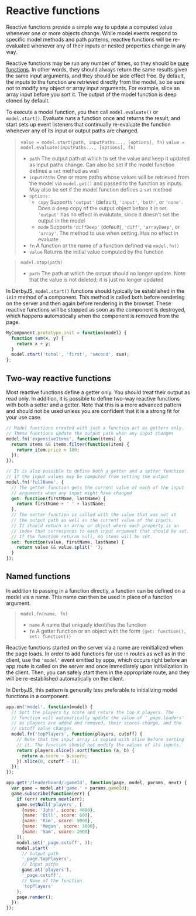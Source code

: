 # Reactive functions

Reactive functions provide a simple way to update a computed value whenever one or more objects change. While model events respond to specific model methods and path patterns, reactive functions will be re-evaluated whenever any of their inputs or nested properties change in any way.

Reactive functions may be run any number of times, so they should be [pure functions](http://en.wikipedia.org/wiki/Pure_function). In other words, they should always return the same results given the same input arguments, and they should be side effect free. By default, the inputs to the function are retrieved directly from the model, so be sure not to modify any object or array input arguments. For example, slice an array input before you sort it. The output of the model function is deep cloned by default.

To execute a model function, you then call `model.evaluate()` or `model.start()`. Evaluate runs a function once and returns the result, and start sets up event listeners that continually re-evaluate the function whenever any of its input or output paths are changed.

> `value = model.start(path, inputPaths..., [options], fn)`
> `value = model.evaluate(inputPaths..., [options], fn)`
> * `path` The output path at which to set the value and keep it updated as input paths change. Can also be set if the model function defines a `set` method as well
> * `inputPaths` One or more paths whose values will be retrieved from the model via `model.get()` and passed to the function as inputs. May also be set if the model function defines a `set` method
> * `options:`
>   * `copy` Supports `'output'` (default), `'input'`, `'both'`, or `'none'`. Does a deep copy of the output object before it is set. `'output'` has no effect in evalutate, since it doesn't set the output in the model
>   * `mode` Supports `'diffDeep'` (default), `'diff'`, `'arrayDeep'`, or `'array'`. The method to use when setting. Has no effect in evaluate
> * `fn`  A function or the name of a function defined via `model.fn()`
> * `value` Returns the initial value computed by the function

> `model.stop(path)`
> * `path` The path at which the output should no longer update. Note that the value is not deleted; it is just no longer updated

In DerbyJS, `model.start()` functions should typically be established in the `init` method of a component. This method is called both before rendering on the server and then again before rendering in the browser. These reactive functions will be stopped as soon as the component is destroyed, which happens automatically when the component is removed from the page.

```js
MyComponent.prototype.init = function(model) {
  function sum(x, y) {
    return x + y;
  }
  model.start('total', 'first', 'second', sum);
};
```

## Two-way reactive functions

Most reactive functions define a getter only. You should treat their output as read only. In addition, it is possible to define two-way reactive functions with both a setter and a getter. Note that this is a more advanced pattern and should not be used unless you are confident that it is a strong fit for your use case.

```js
// Model functions created with just a function act as getters only.
// These functions update the output path when any input changes
model.fn('expensiveItems', function(items) {
  return items && items.filter(function(item) {
    return item.price > 100;
  });
});

// It is also possible to define both a getter and a setter function
// if the input values may be computed from setting the output
model.fn('fullName', {
  // The getter function gets the current value of each of the input
  // arguments when any input might have changed
  get: function(firstName, lastName) {
    return firstName + ' ' + lastName;
  },
  // The setter function is called with the value that was set at
  // the output path as well as the current value of the inputs.
  // It should return an array or object where each property is an
  // index that corresponds to each input argument that should be set.
  // If the function returns null, no items will be set.
  set: function(value, firstName, lastName) {
    return value && value.split(' ');
  }
});
```

## Named functions

In addition to passing in a function directly, a function can be defined on a model via a name. This name can then be used in place of a function argument.

> `model.fn(name, fn)`
> * `name` A name that uniquely identifies the function
> * `fn` A getter function or an object with the form `{get: function(), set: function()}`

Reactive functions started on the server via a name are reinitialized when the page loads. In order to add functions for use in routes as well as in the client, use the `'model'` event emitted by apps, which occurs right before an app route is called on the server and once immediately upon initialization in the client. Then, you can safely start them in the appropriate route, and they will be re-established automatically on the client.

In DerbyJS, this pattern is generally less preferable to initializing model functions in a component.

```js
app.on('model', function(model) {
  // Sort the players by score and return the top X players. The
  // function will automatically update the value of '_page.leaders'
  // as players are added and removed, their scores change, and the
  // cutoff value changes.
  model.fn('topPlayers', function(players, cutoff) {
    // Note that the input array is copied with slice before sorting
    // it. The function should not modify the values of its inputs.
    return players.slice().sort(function (a, b) {
      return a.score - b.score;
    }).slice(0, cutoff - 1);
  });
});

app.get('/leaderboard/:gameId', function(page, model, params, next) {
  var game = model.at('game.' + params.gameId);
  game.subscribe(function(err) {
    if (err) return next(err);
    game.setNull('players', [
      {name: 'John', score: 4000},
      {name: 'Bill', score: 600},
      {name: 'Kim', score: 9000},
      {name: 'Megan', score: 3000},
      {name: 'Sam', score: 2000}
    ]);
    model.set('_page.cutoff', 3);
    model.start(
      // Output path
      '_page.topPlayers',
      // Input paths
      game.at('players'),
      '_page.cutoff',
      // Name of the function
      'topPlayers'
    );
    page.render();
  });
});
```
